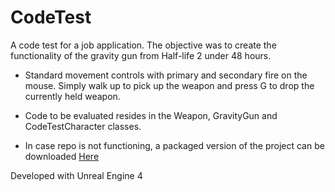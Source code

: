 # CodeTest
A code test for a job application. The objective was to create the functionality of the gravity gun from Half-life 2 under 48 hours. 

* Standard movement controls with primary and secondary fire on the mouse. Simply walk up to pick up the weapon and press G to drop the currently held weapon.

* Code to be evaluated resides in the Weapon, GravityGun and CodeTestCharacter classes.

* In case repo is not functioning, a packaged version of the project can be downloaded [Here](https://drive.google.com/open?id=1criXWlko-77IOWW_5WidK3jw5DUZbzy5)

Developed with Unreal Engine 4

